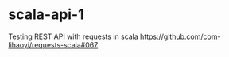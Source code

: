 # scala-api-1
Testing  REST API with requests in scala 
https://github.com/com-lihaoyi/requests-scala#067

